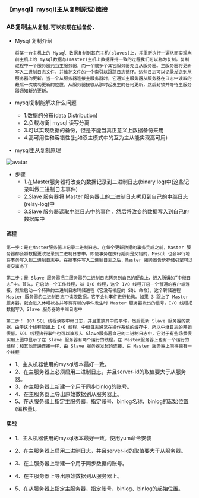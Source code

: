 ### 【mysql】mysql(主从复制原理)[链接](https://www.jianshu.com/p/0b6543892f04)

### AB复制`主从复制,可以实现在线备份.`

* Mysql 复制介绍
    ```
    将某一台主机上的 Mysql 数据复制到其它主机(slaves)上，并重新执行一遍从而实现当前主机上的 mysql数据与(master)主机上数据保持一致的过程我们可以称为复制。复制过程中一个服务器充当主服务器，而一个或多个其它服务器充当从服务器。主服务器将更新写入二进制日志文件，并维护文件的一个索引以跟踪日志循环。这些日志可以记录发送到从服务器的更新。当一个从服务器连接主服务器时，它通知主服务器从服务器在日志中读取的最后一次成功更新的位置。从服务器接收从那时起发生的任何更新，然后封锁并等待主服务器通知新的更新。
    ```

* mysql复制能解决什么问题
    * 1.数据的分布(data Distribution)
    * 2.负载均衡| mysql 读写分离
    * 3.可以实现数据的备份，但是不能当真正意义上数据备份来用
    * 4.高可用性和容错性(比如双主模式中的互为主从能实现高可用)

* mysql主从复制原理

![avatar](https://upload-images.jianshu.io/upload_images/7342323-a2476ac47cb73db2.gif)

* 步骤
    * 1.在Master服务器将改变的数据记录到二进制日志(binary log)中(这些记录叫做二进制日志事件)
    * 2.Slave 服务器将 Master 服务器上的二进制日志拷贝到自己的中继日志(relay-log)中
    * 3.Slave 服务器读取中继日志中的事件，然后将改变的数据写入到自己的数据库中


#### 流程
```
第一步：是在Master服务器上记录二进制日志。在每个更新数据的事务完成之前，Master 服务器都会将数据更改记录到二进制日志中。即使事务在执行期间是交错的，Mysql 也会串行地将事务写入到二进制日志中。在把事件写入二进制日志之后，Master 服务器告诉存储引擎可以提交事务了

第二步：是 Slave 服务器把主服务器的二进制日志拷贝到自己的硬盘上，进入所谓的“中继日志”中。首先，它启动一个工作线程，叫 I/O 线程，这个 I/O 线程开启一个普通的客户端连接，然后启动一个特殊的二进制日志转储进程（它没有相应的 SQL 命令）。这个转储进程 Master 服务器的二进制日志中读取数据。它不会对事件进行轮询。如果 3 跟上了 Master 服务器，就会进入休眠状态并等待有新的事件发生时 Master 服务器发出的信号。I/O 线程把数据写入 Slave 服务器的中继日志中

第三步： 107 SQL 线程读取中继日志，并且重放其中的事件，然后更新 Slave 服务器的数据。由于这个线程能跟上 I/O 线程，中继日志通常在操作系统的缓存中，所以中继日志的开销很低。SQL 线程执行事件也可以被写入 Slave服务器自己的二进制日志中，它对于有些场景很实用上图中显示了在 Slave 服务器有两个运行的线程，在 Master服务器上也有一个运行的线程：和其他普通连接一样，由 Slave 服务器发起的连接，在 Master 服务器上同样拥有一个线程
```

* 1、主从机器使用的mysql版本最好一致。
* 2、在主服务器上必须启用二进制日志，并且server-id的取值要大于从服务器。
* 3、在主服务器上新建一个用于同步binlog的账号。
* 4、在主服务器上导出原始数据到从服务器上。
* 5、在从服务器上指定主服务器，指定账号、binlog名称、binlog的起始位置(偏移量)。

#### 实战

* 1、主从机器使用的mysql版本最好一致。使用yum命令安装

* 2、在主服务器上启用二进制日志，并且server-id的取值要大于从服务器。

* 3、在主服务器上新建一个用于同步数据的账号。

* 4、在主服务器上导出原始数据到从服务器上。

* 5、在从服务器上指定主服务器，指定账号、binlog、binlog的起始位置。